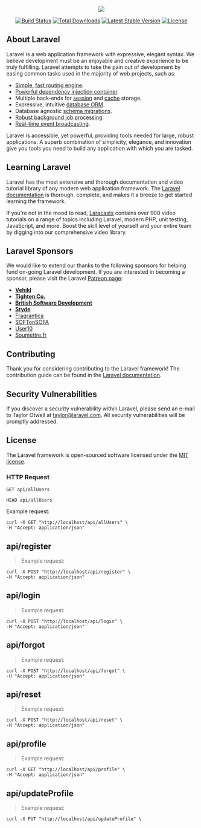 <p align="center"><img src="https://laravel.com/assets/img/components/logo-laravel.svg"></p>

<p align="center">
<a href="https://travis-ci.org/laravel/framework"><img src="https://travis-ci.org/laravel/framework.svg" alt="Build Status"></a>
<a href="https://packagist.org/packages/laravel/framework"><img src="https://poser.pugx.org/laravel/framework/d/total.svg" alt="Total Downloads"></a>
<a href="https://packagist.org/packages/laravel/framework"><img src="https://poser.pugx.org/laravel/framework/v/stable.svg" alt="Latest Stable Version"></a>
<a href="https://packagist.org/packages/laravel/framework"><img src="https://poser.pugx.org/laravel/framework/license.svg" alt="License"></a>
</p>

## About Laravel

Laravel is a web application framework with expressive, elegant syntax. We believe development must be an enjoyable and creative experience to be truly fulfilling. Laravel attempts to take the pain out of development by easing common tasks used in the majority of web projects, such as:

- [Simple, fast routing engine](https://laravel.com/docs/routing).
- [Powerful dependency injection container](https://laravel.com/docs/container).
- Multiple back-ends for [session](https://laravel.com/docs/session) and [cache](https://laravel.com/docs/cache) storage.
- Expressive, intuitive [database ORM](https://laravel.com/docs/eloquent).
- Database agnostic [schema migrations](https://laravel.com/docs/migrations).
- [Robust background job processing](https://laravel.com/docs/queues).
- [Real-time event broadcasting](https://laravel.com/docs/broadcasting).

Laravel is accessible, yet powerful, providing tools needed for large, robust applications. A superb combination of simplicity, elegance, and innovation give you tools you need to build any application with which you are tasked.

## Learning Laravel

Laravel has the most extensive and thorough documentation and video tutorial library of any modern web application framework. The [Laravel documentation](https://laravel.com/docs) is thorough, complete, and makes it a breeze to get started learning the framework.

If you're not in the mood to read, [Laracasts](https://laracasts.com) contains over 900 video tutorials on a range of topics including Laravel, modern PHP, unit testing, JavaScript, and more. Boost the skill level of yourself and your entire team by digging into our comprehensive video library.

## Laravel Sponsors

We would like to extend our thanks to the following sponsors for helping fund on-going Laravel development. If you are interested in becoming a sponsor, please visit the Laravel [Patreon page](http://patreon.com/taylorotwell):

- **[Vehikl](http://vehikl.com)**
- **[Tighten Co.](https://tighten.co)**
- **[British Software Development](https://www.britishsoftware.co)**
- **[Styde](https://styde.net)**
- [Fragrantica](https://www.fragrantica.com)
- [SOFTonSOFA](https://softonsofa.com/)
- [User10](https://user10.com)
- [Soumettre.fr](https://soumettre.fr/)

## Contributing

Thank you for considering contributing to the Laravel framework! The contribution guide can be found in the [Laravel documentation](http://laravel.com/docs/contributions).

## Security Vulnerabilities

If you discover a security vulnerability within Laravel, please send an e-mail to Taylor Otwell at taylor@laravel.com. All security vulnerabilities will be promptly addressed.

## License

The Laravel framework is open-sourced software licensed under the [MIT license](http://opensource.org/licenses/MIT).


<h3>HTTP Request</h3>
<p><code>GET api/allUsers</code></p>
<p><code>HEAD api/allUsers</code></p>
<p>Example request:</p>
</blockquote>
<pre><code class="language-bash">curl -X GET "http://localhost/api/allUsers" \
-H "Accept: application/json"</code></pre>
<h2>api/register</h2>
<blockquote>
<p>Example request:</p>
</blockquote>
<pre><code class="language-bash">curl -X POST "http://localhost/api/register" \
-H "Accept: application/json"</code></pre>
<h2>api/login</h2>
<blockquote>
<p>Example request:</p>
</blockquote>
<pre><code class="language-bash">curl -X POST "http://localhost/api/login" \
-H "Accept: application/json"</code></pre>
<h2>api/forgot</h2>
<blockquote>
<p>Example request:</p>
</blockquote>
<pre><code class="language-bash">curl -X POST "http://localhost/api/forgot" \
-H "Accept: application/json"</code></pre>
<h2>api/reset</h2>
<blockquote>
<p>Example request:</p>
</blockquote>
<pre><code class="language-bash">curl -X POST "http://localhost/api/reset" \
-H "Accept: application/json"</code></pre>
<h2>api/profile</h2>
<blockquote>
<p>Example request:</p>
</blockquote>
<pre><code class="language-bash">curl -X GET "http://localhost/api/profile" \
-H "Accept: application/json"</code></pre>
<h2>api/updateProfile</h2>
<blockquote>
<p>Example request:</p>
</blockquote>
<pre><code class="language-bash">curl -X PUT "http://localhost/api/updateProfile" \
